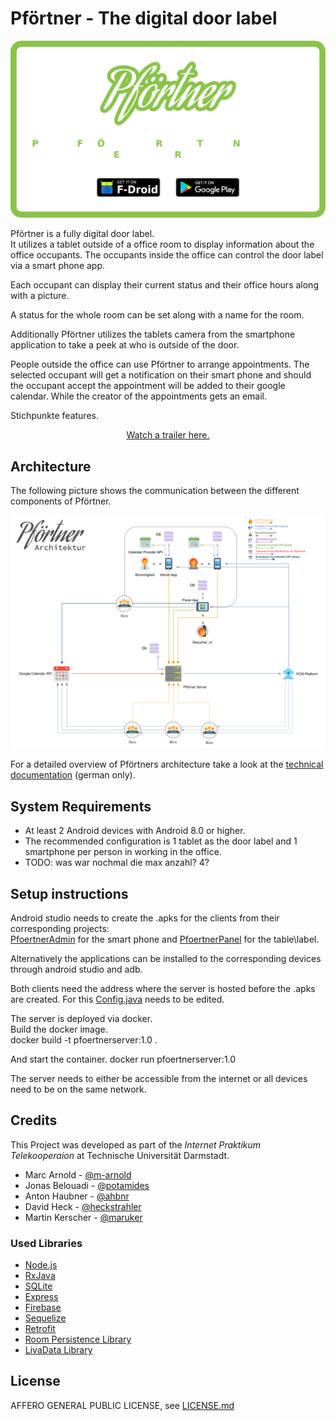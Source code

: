 # Pförtner - The digital door label

<p align="center">
  <img width="750" src="./Graphics/finish.png">
</p>

Pförtner is a fully digital door label.<br>
It utilizes a tablet outside of a office room to display information about the office occupants.
The occupants inside the office can control the door label via a smart phone app.

Each occupant can display their current status and their office hours along with a picture.

A status for the whole room can be set along with a name for the room.

Additionally Pförtner utilizes the tablets camera from the smartphone application to take a peek at who is outside of the door.

People outside the office can use Pförtner to arrange appointments. The selected occupant will get a notification on their smart phone and should the occupant accept the appointment will be added to their google calendar. While the creator of the appointments gets an email.

Stichpunkte features.

<p align="center">
  <a href="https://youtu.be/asGR4Xj08gg">
    Watch a trailer here.
  </a>
</p>


## Architecture

The following picture shows the communication between the different components of Pförtner.
<p align="center">
  <img width="750" src="./Graphics/arch.png">
</p>



For a detailed overview of Pförtners architecture take a look at the [technical documentation](Pfoertner-Technische_Dokumentation.pdf) (german only).

## System Requirements

* At least 2 Android devices with Android 8.0 or higher.
* The recommended configuration is 1 tablet as the door label and 1 smartphone per person in working in the office.
* TODO: was war nochmal die max anzahl? 4?

## Setup instructions

Android studio needs to create the .apks for the clients from their corresponding projects:<br>
[PfoertnerAdmin](PfoertnerAdmin/) for the smart phone and [PfoertnerPanel](PfoertnerPanel/) for the table\label.

Alternatively the applications can be installed to the corresponding devices through android studio and adb.

Both clients need the address where the server is hosted before the .apks are created.
For this [Config.java](PfoertnerCommon/src/main/java/de/tu_darmstadt/epool/pfoertner/common/Config.java) needs to be edited.

The server is deployed via docker.<br>
Build the docker image.<br>
docker build -t pfoertnerserver:1.0 .

And start the container.
docker run pfoertnerserver:1.0

The server needs to either be accessible from the internet or all devices need to be on the same network.


## Credits
This Project was developed as part of the <em>Internet Praktikum Telekooperaion</em> at Technische Universität Darmstadt.

* Marc Arnold - [@m-arnold](https://github.com/m-arnold)
* Jonas Belouadi - [@potamides](https://github.com/potamides)
* Anton Haubner - [@ahbnr](https://github.com/ahbnr)
* David Heck - [@heckstrahler](https://github.com/heckstrahler)
* Martin Kerscher - [@maruker](https://github.com/maruker)

### Used Libraries
* [Node.js](https://nodejs.org/en/)
* [RxJava](https://github.com/ReactiveX/RxJava)
* [SQLite](https://sqlite.org/download.html)
* [Express](https://expressjs.com/)
* [Firebase](https://firebase.google.com/docs/cloud-messaging/)
* [Sequelize](http://docs.sequelizejs.com/)
* [Retrofit](http://square.github.io/retrofit/)
* [Room Persistence Library](https://developer.android.com/topic/libraries/architecture/room)
* [LivaData Library](https://developer.android.com/topic/libraries/architecture/livedata)

## License
AFFERO GENERAL PUBLIC LICENSE, see [LICENSE.md](LICENSE.md)
